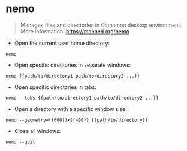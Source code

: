 # nemo

> Manages files and directories in Cinnamon desktop environment.
> More information: <https://manned.org/nemo>

- Open the current user home directory:

`nemo`

- Open specific directories in separate windows:

`nemo {{path/to/directory1 path/to/directory2 ...}}`

- Open specific directories in tabs:

`nemo --tabs {{path/to/directory1 path/to/directory2 ...}}`

- Open a directory with a specific window size:

`nemo --geometry={{600}}x{{400}} {{path/to/directory}}`

- Close all windows:

`nemo --quit`
